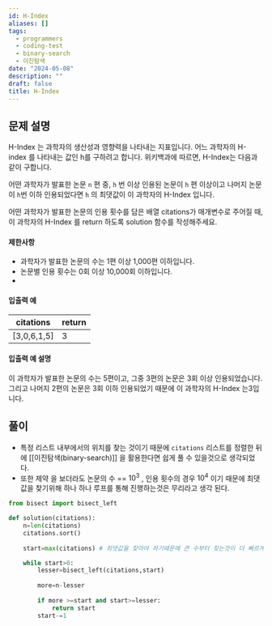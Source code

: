 ```yaml
---
id: H-Index
aliases: []
tags:
  - programmers
  - coding-test
  - binary-search
  - 이진탐색
date: "2024-05-08"
description: ""
draft: false
title: H-Index
---
```

## 문제 설명
H-Index 는 과학자의 생산성과 영향력을 나타내는 지표입니다. 어느 과학자의 H-index 를 나타내는 값인 h를 구하려고 합니다. 위키백과에 따르면, H-Index는 다음과 같이 구합니다.

어떤 과학자가 발표한 논문 `n` 편 중, `h` 번 이상 인용된 논문이 `h` 편 이상이고 나머지 논문이 `h`번 이하 인용되었다면 `h` 의 최댓값이 이 과학자의 H-Index 입니다.

어떤 과학자가 발표한 논문의 인용 횟수를 담은 배열 citations가 매개변수로 주어질 때, 이 과학자의 H-Index 를 return 하도록 solution 함수를 작성해주세요.

#### 제한사항

- 과학자가 발표한 논문의 수는 1편 이상 1,000편 이하입니다.
- 논문별 인용 횟수는 0회 이상 10,000회 이하입니다.
- 
#### 입출력 예
| citations   | return |
| ----------- | ------ |
| [3,0,6,1,5] | 3      |
#### 입출력 예 설명

이 과학자가 발표한 논문의 수는 5편이고, 그중 3편의 논문은 3회 이상 인용되었습니다. 그리고 나머지 2편의 논문은 3회 이하 인용되었기 때문에 이 과학자의 H-Index 는3입니다.

## 풀이

- 특정 리스트 내부에서의 위치를 찾는 것이기 때문에 `citations` 리스트를 정렬한 뒤에 [[이진탐색(binary-search)]] 을 활용한다면 쉽게 풀 수 있을것으로 생각되었다.
- 또한 제약 을 보더라도 논문의 수 == $10^3$ , 인용 횟수의 경우 $10^4$ 이기 때문에 최댓값을 찾기위해 하나 하나 루프를 통해 진행하는것은 무리라고 생각 된다.

```python
from bisect import bisect_left

def solution(citations):
	n=len(citations)
	citations.sort()
	
	start=max(citations) # 최댓값을 찾아야 하기때문에 큰 수부터 찾는것이 더 빠르게 찾을 수 있고 중간에 루프를 끝내 불필요한 계산을 스킵할 수 있다.

	while start>0:
		lesser=bisect_left(citations,start)
		
		more=n-lesser
		
		if more >=start and start>=lesser:
			return start
		start-=1

```
